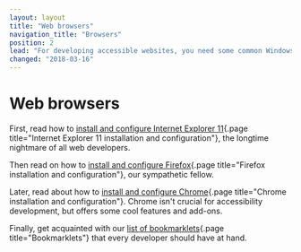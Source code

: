 ```yaml
---
layout: layout
title: "Web browsers"
navigation_title: "Browsers"
position: 2
lead: "For developing accessible websites, you need some common Windows web browsers. In this chapter, you will learn how to install and configure them. Additionally, we introduce some useful extensions and bookmarklets that will support you in your daily routine."
changed: "2018-03-16"
---
```


# Web browsers

First, read how to [install and configure Internet Explorer 11](/setup/browsers/internet-explorer-11){.page title="Internet Explorer 11 installation and configuration"}, the longtime nightmare of all web developers.

Then read on how to [install and configure Firefox](/setup/browsers/firefox){.page title="Firefox installation and configuration"}, our sympathetic fellow.

Later, read about how to [install and configure Chrome](/setup/browsers/chrome){.page title="Chrome installation and configuration"}. Chrome isn't crucial for accessibility development, but offers some cool features and add-ons.

Finally, get acquainted with our [list of bookmarklets](/setup/browsers/bookmarklets){.page title="Bookmarklets"} that every developer should have at hand.